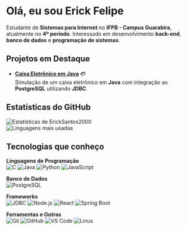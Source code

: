 # Olá, eu sou Erick Felipe  

Estudante de **Sistemas para Internet** no **IFPB - Campus Guarabira**, atualmente no **4º período**. Interessado em desenvolvimento **back-end**, **banco de dados** e **programação de sistemas**. 

## Projetos em Destaque  

- [**Caixa Eletrônico em Java**](https://github.com/ErickSantos2000/caixa_eletronico.git) 💳  
  Simulação de um caixa eletrônico em **Java** com integração ao **PostgreSQL** utilizando **JDBC**.

## Estatísticas do GitHub  

![Estatísticas de ErickSantos2000](https://github-readme-stats.vercel.app/api?username=ErickSantos2000&show_icons=true&theme=radical)  
![Linguagens mais usadas](https://github-readme-stats.vercel.app/api/top-langs/?username=ErickSantos2000&layout=compact&theme=radical)  

## Tecnologias que conheço  

**Linguagens de Programação**  
![C](https://img.shields.io/badge/C-00599C?style=for-the-badge&logo=c&logoColor=white) ![Java](https://img.shields.io/badge/Java-007396?style=for-the-badge&logo=java&logoColor=white) ![Python](https://img.shields.io/badge/Python-3776AB?style=for-the-badge&logo=python&logoColor=white) ![JavaScript](https://img.shields.io/badge/JavaScript-F7DF1E?style=for-the-badge&logo=javascript&logoColor=black)  
 
**Banco de Dados**  
![PostgreSQL](https://img.shields.io/badge/PostgreSQL-4169E1?style=for-the-badge&logo=postgresql&logoColor=white)  

**Frameworks**  
![JDBC](https://img.shields.io/badge/JDBC-007396?style=for-the-badge&logo=java&logoColor=white) ![Node.js](https://img.shields.io/badge/Node.js-339933?style=for-the-badge&logo=node.js&logoColor=white) ![React](https://img.shields.io/badge/React-61DAFB?style=for-the-badge&logo=react&logoColor=black) ![Spring Boot](https://img.shields.io/badge/Spring%20Boot-6DB33F?style=for-the-badge&logo=spring&logoColor=white)   
 
**Ferramentas e Outras**  
![Git](https://img.shields.io/badge/Git-F05032?style=for-the-badge&logo=git&logoColor=white) ![GitHub](https://img.shields.io/badge/GitHub-181717?style=for-the-badge&logo=github&logoColor=white) ![VS Code](https://img.shields.io/badge/VS%20Code-007ACC?style=for-the-badge&logo=visual-studio-code&logoColor=white) ![Linux](https://img.shields.io/badge/Linux-FCC624?style=for-the-badge&logo=linux&logoColor=black)  
